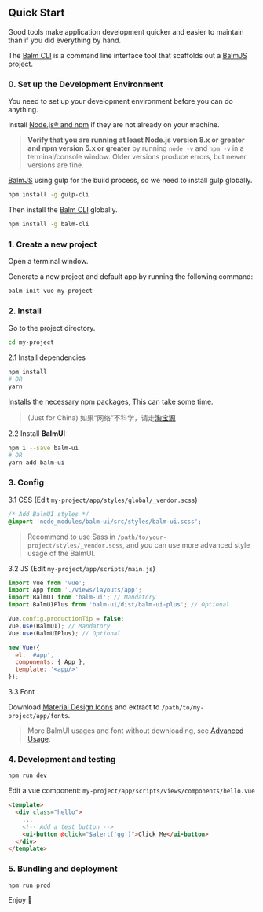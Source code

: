 ## Quick Start

Good tools make application development quicker and easier to maintain than if you did everything by hand.

The [Balm CLI](https://github.com/balmjs/balm-cli) is a command line interface tool that scaffolds out a [BalmJS](https://balmjs.com/) project.

### 0. Set up the Development Environment

You need to set up your development environment before you can do anything.

Install [Node.js® and npm](https://nodejs.org/en/download/) if they are not already on your machine.

> **Verify that you are running at least Node.js version 8.x or greater and npm version 5.x or greater** by running `node -v` and `npm -v` in a terminal/console window. Older versions produce errors, but newer versions are fine.

[BalmJS](https://balmjs.com/) using gulp for the build process, so we need to install gulp globally.

```sh
npm install -g gulp-cli
```

Then install the [Balm CLI](https://github.com/balmjs/balm-cli) globally.

```sh
npm install -g balm-cli
```

### 1. Create a new project

Open a terminal window.

Generate a new project and default app by running the following command:

```sh
balm init vue my-project
```

### 2. Install

Go to the project directory.

```sh
cd my-project
```

2.1 Install dependencies

```sh
npm install
# OR
yarn
```

Installs the necessary npm packages, This can take some time.

> (Just for China) 如果“网络”不科学，请走[淘宝源](https://npm.taobao.org/)

2.2 Install **BalmUI**

```sh
npm i --save balm-ui
# OR
yarn add balm-ui
```

### 3. Config

3.1 CSS (Edit `my-project/app/styles/global/_vendor.scss`)

```css
/* Add BalmUI styles */
@import 'node_modules/balm-ui/src/styles/balm-ui.scss';
```

> Recommend to use Sass in `/path/to/your-project/styles/_vendor.scss`, and you can use more advanced style usage of the BalmUI.

3.2 JS (Edit `my-project/app/scripts/main.js`)

```js
import Vue from 'vue';
import App from './views/layouts/app';
import BalmUI from 'balm-ui'; // Mandatory
import BalmUIPlus from 'balm-ui/dist/balm-ui-plus'; // Optional

Vue.config.productionTip = false;
Vue.use(BalmUI); // Mandatory
Vue.use(BalmUIPlus); // Optional

new Vue({
  el: '#app',
  components: { App },
  template: '<app/>'
});
```

3.3 Font

Download [Material Design Icons](https://material.balmjs.com/MaterialIcons.zip) and extract to `/path/to/my-project/app/fonts`.

> More BalmUI usages and font without downloading, see [Advanced Usage](https://material.balmjs.com/#/guide/advanced).

### 4. Development and testing

```sh
npm run dev
```

Edit a vue component: `my-project/app/scripts/views/components/hello.vue`

```html
<template>
  <div class="hello">
    ...
    <!-- Add a test button -->
    <ui-button @click="$alert('gg')">Click Me</ui-button>
  </div>
</template>
```

### 5. Bundling and deployment

```sh
npm run prod
```

Enjoy 👻
